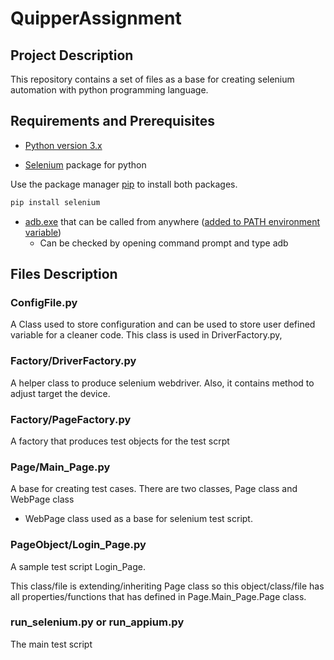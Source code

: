 # QuipperAssignment

## Project Description 

This repository contains a set of files as a base for creating selenium automation with python programming language.

## Requirements and Prerequisites

* [Python version 3.x](https://www.python.org/downloads/)

* [Selenium](https://pypi.org/project/selenium/) package for python

 Use the package manager [pip](https://pip.pypa.io/en/stable/) to install both packages.

```bash
pip install selenium
```

* [adb.exe](https://developer.android.com/studio/releases/platform-tools) that can be called from anywhere ([added to PATH environment variable](https://lifehacker.com/the-easiest-way-to-install-androids-adb-and-fastboot-to-1586992378))
  * Can be checked by opening command prompt and type adb

## Files Description

### ConfigFile.py
A Class used to store configuration and can be used to store user defined variable for a cleaner code. This class is used in DriverFactory.py, 

### Factory/DriverFactory.py
A helper class to produce selenium webdriver. Also, it contains method to adjust target the device.

### Factory/PageFactory.py
A factory that produces test objects for the test scrpt

### Page/Main_Page.py
A base for creating test cases. There are two classes, Page class and WebPage class
  * WebPage class used as a base for selenium test script.


### PageObject/Login_Page.py
A sample test script Login_Page. 

This class/file is extending/inheriting Page class so this object/class/file has all properties/functions that has defined in Page.Main_Page.Page class.

### run_selenium.py or run_appium.py
The main test script
